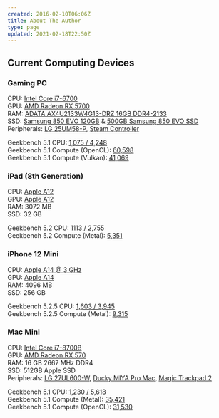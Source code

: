```yaml
---
created: 2016-02-10T06:06Z
title: About The Author
type: page
updated: 2021-02-18T22:50Z
---
```


## Current Computing Devices

### Gaming PC

CPU: [Intel Core i7-6700](http://ark.intel.com/products/88196/Intel-Core-i7-6700-Processor-8M-Cache-up-to-4_00-GHz)<br>
GPU: [AMD Radeon RX 5700](https://www.amd.com/en/products/graphics/amd-radeon-rx-5700)<br>
RAM: [ADATA AX4U2133W4G13-DRZ 16GB DDR4-2133](http://www.adata.com/en/xpg-dram/orderinfo/305)<br>
SSD: [Samsung 850 EVO 120GB](http://www.samsung.com/us/computing/memory-storage/solid-state-drives/ssd-850-evo-2-5-sata-iii-120gb-mz-75e120b-am/) & [500GB Samsung 850 EVO SSD](http://www.samsung.com/us/computing/memory-storage/solid-state-drives/ssd-850-evo-2-5-sata-iii-500gb-mz-75e500b-am/)<br>
Peripherals: [LG 25UM58-P](http://www.lg.com/us/monitors/lg-25UM58-P-ultrawide-monitor), [Steam Controller](http://store.steampowered.com/app/353370/)

Geekbench 5.1 CPU: [1,075 / 4,248](https://browser.geekbench.com/v5/cpu/989593)<br>
Geekbench 5.1 Compute (OpenCL): [60,598](https://browser.geekbench.com/v5/compute/421969)<br>
Geekbench 5.1 Compute (Vulkan): [41,069](https://browser.geekbench.com/v5/compute/421975)

### iPad (8th Generation)

CPU: [Apple A12](https://en.wikipedia.org/wiki/Apple_A12)<br>
GPU: [Apple A12](https://en.wikipedia.org/wiki/Apple_A12)<br>
RAM: 3072 MB<br>
SSD: 32 GB

Geekbench 5.2 CPU: [1113 / 2,755](https://browser.geekbench.com/v5/cpu/6191212)<br>
Geekbench 5.2 Compute (Metal): [5,351](https://browser.geekbench.com/v5/compute/2323357)

### iPhone 12 Mini

CPU: [Apple A14 @ 3 GHz](https://en.wikipedia.org/wiki/Apple_A14)<br>
GPU: [Apple A14](https://en.wikipedia.org/wiki/Apple_A14)<br>
RAM: 4096 MB<br>
SSD: 256 GB

Geekbench 5.2.5 CPU: [1,603 / 3,945](https://browser.geekbench.com/v5/cpu/5167933)<br>
Geekbench 5.2.5 Compute (Metal): [9,315](https://browser.geekbench.com/v5/compute/1998970)

### Mac Mini

CPU: [Intel Core i7-8700B](https://ark.intel.com/products/134905/Intel-Core-i7-8700B-Processor-12M-Cache-up-to-4-60-GHz-)<br>
GPU: [AMD Radeon RX 570](https://www.amd.com/en/products/graphics/radeon-rx-570)<br>
RAM: 16 GB 2667 MHz DDR4<br>
SSD: 512GB Apple SSD<br>
Peripherals: [LG 27UL600-W](https://www.lg.com/us/monitors/lg-27UL600-W-4k-uhd-led-monitor), [Ducky MIYA Pro Mac](https://mechanicalkeyboards.com/shop/index.php?l=product_detail&p=4285), [Magic Trackpad 2](https://en.wikipedia.org/wiki/Magic_Trackpad_2)

Geekbench 5.1 CPU: [1,230 / 5,618](https://browser.geekbench.com/v5/cpu/989607)<br>
Geekbench 5.1 Compute (Metal): [35,421](https://browser.geekbench.com/v5/compute/735313)<br>
Geekbench 5.1 Compute (OpenCL): [31,530](https://browser.geekbench.com/v5/compute/735318)
